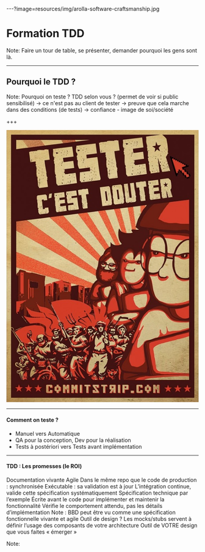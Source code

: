 ---?image=resources/img/arolla-software-craftsmanship.jpg

# Formation TDD

Note: 
Faire un tour de table, se présenter, demander pourquoi les gens sont là.

---

## Pourquoi le TDD ?

Note: 
Pourquoi on teste ? TDD selon vous ? (permet de voir si public sensibilisé)
-> ce n'est pas au client de tester
-> preuve que cela marche dans des conditions (de tests)
-> confiance - image de soi/société

+++

![Logo](resources/img/tester-c-est-douter.jpg)

---

#### Comment on teste ?

- Manuel vers Automatique
- QA pour la conception, Dev pour la réalisation
- Tests à postériori vers Tests avant implémentation

---

#### TDD : Les promesses (le ROI)

Documentation vivante Agile
Dans le même repo que le code de production : synchronisée
Exécutable : sa validation est à jour
L’intégration continue, valide cette spécification systématiquement
Spécification technique par l’exemple
Écrite avant le code pour implémenter et maintenir la fonctionnalité
Vérifie le comportement attendu, pas les détails d’implémentation
Note : BBD peut être vu comme une spécification fonctionnelle vivante et agile
Outil de design ?
Les mocks/stubs servent à définir l’usage des composants de votre architecture
Outil de VOTRE design que vous faites « émerger »


Note:
